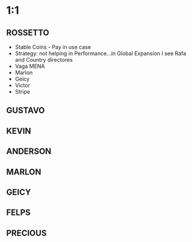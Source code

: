 
# 1:1

## ROSSETTO
- Stable Coins - Pay in use case
- Strategy: not helping in Performance...in Global Expansion I see Rafa and Country directores
- Vaga MENA
- Marlon
- Geicy
- Victor
- Stripe

## GUSTAVO

## KEVIN  

## ANDERSON

## MARLON

## GEICY  

## FELPS

## PRECIOUS

